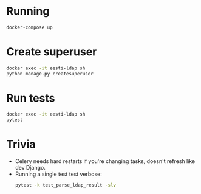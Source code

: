 # Running

```bash
docker-compose up
```

# Create superuser

```bash
docker exec -it eesti-ldap sh
python manage.py createsuperuser
```

# Run tests

```bash
docker exec -it eesti-ldap sh
pytest
```

# Trivia

- Celery needs hard restarts if you're changing tasks, doesn't refresh like dev Django.
- Running a single test test verbose:
    ```bash 
    pytest -k test_parse_ldap_result -slv
    ```